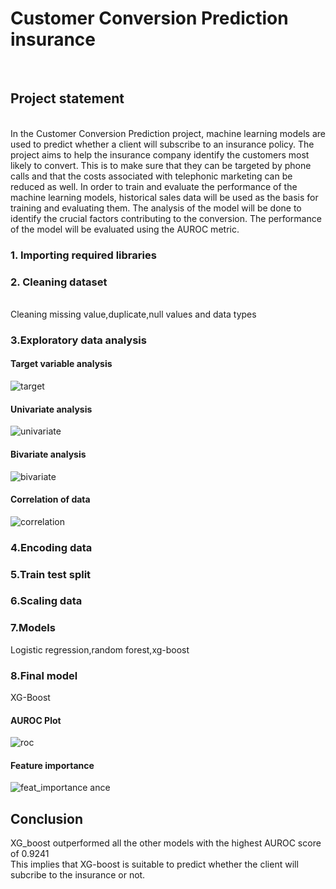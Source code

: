 # **Customer Conversion Prediction insurance**
<br/>

## **Project statement**
<br/>
In the Customer Conversion Prediction project, machine learning models are used to predict whether a client will subscribe to an insurance policy. The project aims to help the insurance company identify the customers most likely to convert. This is to make sure that they can be targeted by phone calls and that the costs associated with telephonic marketing can be reduced as well. In order to train and evaluate the performance of the machine learning models, historical sales data will be used as the basis for training and evaluating them. The analysis of the model will be done to identify the crucial factors contributing to the conversion. The performance of the model will be evaluated using the AUROC metric. 

### 1. Importing required libraries
### 2. Cleaning dataset
<br>
Cleaning missing value,duplicate,null values and data types

### 3.Exploratory data analysis
#### Target variable analysis

![target](https://user-images.githubusercontent.com/113424127/231206828-ccc1e59d-6441-481e-a555-54490c9c18c5.png)

#### Univariate analysis

![univariate](https://user-images.githubusercontent.com/113424127/231207242-7f82b642-14d4-4e7f-b60c-a1fd021c55ed.png)

#### Bivariate analysis

![bivariate](https://user-images.githubusercontent.com/113424127/231207377-d2242078-3abe-47e6-8830-31bd83fb06a8.png)

#### Correlation of data
![correlation](https://user-images.githubusercontent.com/113424127/231207551-3efc9b53-cbfc-4bf0-9254-ce47d2b221dd.png)

### 4.Encoding data
### 5.Train test split
### 6.Scaling data
### 7.Models
Logistic regression,random forest,xg-boost
### 8.Final model
XG-Boost
#### AUROC Plot
![roc](https://user-images.githubusercontent.com/113424127/231208505-4dea7556-f746-4840-9422-214b53a3bf7a.png)
#### Feature importance

![feat_importance](https://user-images.githubusercontent.com/113424127/231208669-cfc273a5-91bb-4adb-93ab-d88c5d1db3cf.png)
ance

## Conclusion 
XG_boost outperformed all the other models with the highest AUROC score of 0.9241
<br/>
This implies that XG-boost is suitable to predict whether the client will subcribe to the insurance or not.



